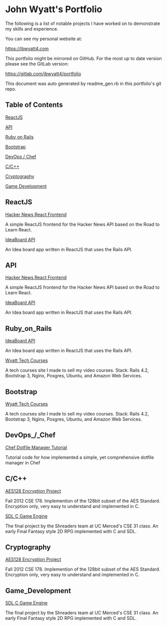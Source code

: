 # John Wyatt's Portfolio

The following is a list of notable projects I have worked on to demonstrate my skills and experience.

You can see my personal website at:

https://jbwyatt4.com

This portfolio might be mirrored on GitHub. For the most up to date version please see the GitLab version:

https://gitlab.com/jbwyatt4/portfolio

This document was auto generated by readme_gen.rb in this portfolio's git repo.


## Table of Contents

[ReactJS](https://gitlab.com/jbwyatt4/portfolio#ReactJS)

[API](https://gitlab.com/jbwyatt4/portfolio#API)

[Ruby on Rails](https://gitlab.com/jbwyatt4/portfolio#Ruby_on_Rails)

[Bootstrap](https://gitlab.com/jbwyatt4/portfolio#Bootstrap)

[DevOps / Chef](https://gitlab.com/jbwyatt4/portfolio#DevOps_/_Chef)

[C/C++](https://gitlab.com/jbwyatt4/portfolio#C/C++)

[Cryptography](https://gitlab.com/jbwyatt4/portfolio#Cryptography)

[Game Development](https://gitlab.com/jbwyatt4/portfolio#Game_Development)

## ReactJS

[Hacker News React Frontend](https://gitlab.com/jbwyatt4/hackernews)

A simple ReactJS frontend for the Hacker News API based on the Road to Learn React.

[IdeaBoard API](https://gitlab.com/jbwyatt4/ideaboard-api)

An Idea board app written in ReactJS that uses the Rails API.

## API

[Hacker News React Frontend](https://gitlab.com/jbwyatt4/hackernews)

A simple ReactJS frontend for the Hacker News API based on the Road to Learn React.

[IdeaBoard API](https://gitlab.com/jbwyatt4/ideaboard-api)

An Idea board app written in ReactJS that uses the Rails API.

## Ruby_on_Rails

[IdeaBoard API](https://gitlab.com/jbwyatt4/ideaboard-api)

An Idea board app written in ReactJS that uses the Rails API.

[Wyatt Tech Courses](https://wyatttechcourses.com)

A tech courses site I made to sell my video courses. Stack: Rails 4.2, Bootstrap 3, Nginx, Posgres, Ubuntu, and Amazon Web Services.

## Bootstrap

[Wyatt Tech Courses](https://wyatttechcourses.com)

A tech courses site I made to sell my video courses. Stack: Rails 4.2, Bootstrap 3, Nginx, Posgres, Ubuntu, and Amazon Web Services.

## DevOps_/_Chef

[Chef Dotfile Manager Tutorial](https://gitlab.com/jbwyatt4/chef_dotfile_manager_tutorial)

Tutorial code for how implemented a simple, yet comprehensive dotfile manager in Chef

## C/C++

[AES128 Encryption Project](https://gitlab.com/jbwyatt4/aes128)

Fall 2012 CSE 178. Implemention of the 128bit subset of the AES Standard. Encryption only, very easy to understand and implemented in C.

[SDL C Game Engine](https://gitlab.com/jbwyatt4/sdl_game_engine)

The final project by the Shreaders team at UC Merced's CSE 31 class. An early Final Fantasy style 2D RPG implemented with C and SDL.

## Cryptography

[AES128 Encryption Project](https://gitlab.com/jbwyatt4/aes128)

Fall 2012 CSE 178. Implemention of the 128bit subset of the AES Standard. Encryption only, very easy to understand and implemented in C.

## Game_Development

[SDL C Game Engine](https://gitlab.com/jbwyatt4/sdl_game_engine)

The final project by the Shreaders team at UC Merced's CSE 31 class. An early Final Fantasy style 2D RPG implemented with C and SDL.

